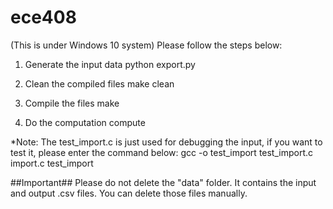 # ece408
(This is under Windows 10 system)
Please follow the steps below:

1) Generate the input data
python export.py

2) Clean the compiled files
make clean

3) Compile the files
make

4) Do the computation
compute

*Note: The test_import.c is just used for debugging the input, if you want to test it, please enter the command below:
gcc -o test_import test_import.c import.c
test_import

##Important##
Please do not delete the "data" folder. It contains the input and output .csv files.
You can delete those files manually.
